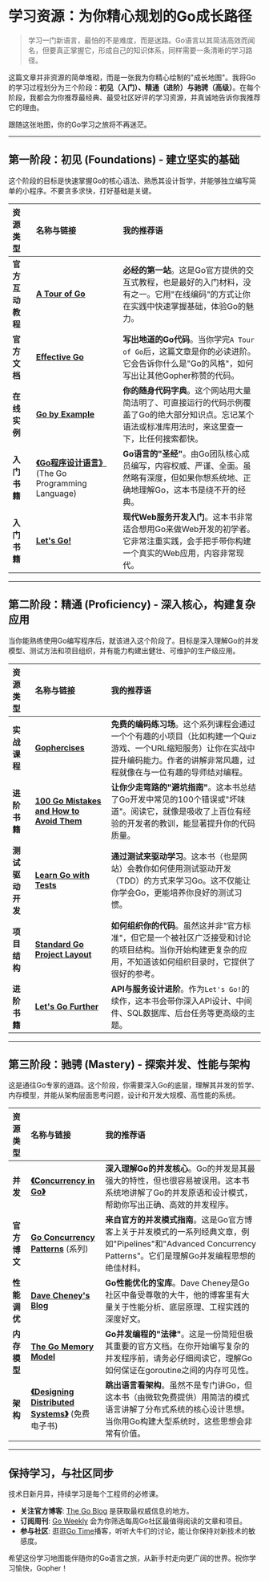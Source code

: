 # 学习资源：为你精心规划的Go成长路径

> 学习一门新语言，最怕的不是难度，而是迷路。Go语言以其简洁高效而闻名，但要真正掌握它，形成自己的知识体系，同样需要一条清晰的学习路径。

这篇文章并非资源的简单堆砌，而是一张我为你精心绘制的"成长地图"。我将Go的学习过程划分为三个阶段：**初见（入门）、精通（进阶）与驰骋（高级）**。在每个阶段，我都会为你推荐最经典、最受社区好评的学习资源，并真诚地告诉你我推荐它的理由。

跟随这张地图，你的Go学习之旅将不再迷茫。

---

## 第一阶段：初见 (Foundations) - 建立坚实的基础

这个阶段的目标是快速掌握Go的核心语法、熟悉其设计哲学，并能够独立编写简单的小程序。不要贪多求快，打好基础是关键。

| 资源类型 | 名称与链接 | 我的推荐语 |
| :--- | :--- | :--- |
| **官方互动教程** | [**A Tour of Go**](https://go.dev/tour/) | **必经的第一站**。这是Go官方提供的交互式教程，也是最好的入门材料，没有之一。它用"在线编码"的方式让你在实践中快速掌握基础，体验Go的魅力。 |
| **官方文档** | [**Effective Go**](https://go.dev/doc/effective_go) | **写出地道的Go代码**。当你学完`A Tour of Go`后，这篇文章是你的必读进阶。它会告诉你什么是"Go的风格"，如何写出让其他Gopher称赞的代码。 |
| **在线实例** | [**Go by Example**](https://gobyexample.com/) | **你的随身代码字典**。这个网站用大量简洁明了、可直接运行的代码示例覆盖了Go的绝大部分知识点。忘记某个语法或标准库用法时，来这里查一下，比任何搜索都快。 |
| **入门书籍** | [**《Go程序设计语言》**](https://book.douban.com/subject/27044219/) (The Go Programming Language) | **Go语言的"圣经"**。由Go团队核心成员编写，内容权威、严谨、全面。虽然略有深度，但如果你想系统地、正确地理解Go，这本书是绕不开的经典。 |
| **入门书籍** | [**Let's Go!**](https://lets-go.alexedwards.net/) | **现代Web服务开发入门**。这本书非常适合想用Go来做Web开发的初学者。它非常注重实践，会手把手带你构建一个真实的Web应用，内容非常现代。 |

---

## 第二阶段：精通 (Proficiency) - 深入核心，构建复杂应用

当你能熟练使用Go编写程序后，就该进入这个阶段了。目标是深入理解Go的并发模型、测试方法和项目组织，并有能力构建出健壮、可维护的生产级应用。

| 资源类型 | 名称与链接 | 我的推荐语 |
| :--- | :--- | :--- |
| **实战课程** | [**Gophercises**](https://gophercises.com/) | **免费的编码练习场**。这个系列课程会通过一个个有趣的小项目（比如构建一个Quiz游戏、一个URL缩短服务）让你在实战中提升编码能力。作者的讲解非常风趣，过程就像在与一位有趣的导师结对编程。 |
| **进阶书籍** | [**100 Go Mistakes and How to Avoid Them**](https://www.manning.com/books/100-go-mistakes-and-how-to-avoid-them) | **让你少走弯路的"避坑指南"**。这本书总结了Go开发中常见的100个错误或"坏味道"。阅读它，就像是吸收了上百位有经验的开发者的教训，能显著提升你的代码质量。 |
| **测试驱动开发**| [**Learn Go with Tests**](https://quii.gitbook.io/learn-go-with-tests/) | **通过测试来驱动学习**。这本书（也是网站）会教你如何使用测试驱动开发（TDD）的方式来学习Go。这不仅能让你学会Go，更能培养你良好的测试习惯。 |
| **项目结构** | [**Standard Go Project Layout**](https://github.com/golang-standards/project-layout) | **如何组织你的代码**。虽然这并非"官方标准"，但它是一个被社区广泛接受和讨论的项目结构。当你开始构建更复杂的应用，不知道该如何组织目录时，它提供了很好的参考。 |
| **进阶书籍** | [**Let's Go Further**](https://lets-go-further.alexedwards.net/) | **API与服务设计进阶**。作为`Let's Go!`的续作，这本书会带你深入API设计、中间件、SQL数据库、后台任务等更高级的主题。 |

---

## 第三阶段：驰骋 (Mastery) - 探索并发、性能与架构

这是通往Go专家的道路。这个阶段，你需要深入Go的底层，理解其并发的哲学、内存模型，并能从架构层面思考问题，设计和开发大规模、高性能的系统。

| 资源类型 | 名称与链接 | 我的推荐语 |
| :--- | :--- | :--- |
| **并发** | [**《Concurrency in Go》**](https://book.douban.com/subject/27113426/) | **深入理解Go的并发核心**。Go的并发是其最强大的特性，但也很容易被误用。这本书系统地讲解了Go的并发原语和设计模式，帮助你写出正确、高效的并发程序。 |
| **官方博文** | [**Go Concurrency Patterns**](https://go.dev/blog/pipelines) (系列) | **来自官方的并发模式指南**。这是Go官方博客上关于并发模式的一系列经典文章，例如"Pipelines"和"Advanced Concurrency Patterns"。它们是理解Go并发编程思想的绝佳材料。 |
| **性能调优** | [**Dave Cheney's Blog**](https://dave.cheney.net/) | **Go性能优化的宝库**。Dave Cheney是Go社区中备受尊敬的大牛，他的博客里有大量关于性能分析、底层原理、工程实践的深度好文。 |
| **内存模型** | [**The Go Memory Model**](https://go.dev/ref/mem) | **Go并发编程的"法律"**。这是一份简短但极其重要的官方文档。在你开始编写复杂的并发程序前，请务必仔细阅读它，理解Go如何保证在goroutine之间的内存可见性。 |
| **架构** | [**《Designing Distributed Systems》**](https://azure.microsoft.com/en-us/resources/designing-distributed-systems/) (免费电子书) | **跳出语言看架构**。虽然不是专门讲Go，但这本书（由微软免费提供）用简洁的模式语言讲解了分布式系统的核心设计思想。当你用Go构建大型系统时，这些思想会非常有价值。 |

---

## 保持学习，与社区同步

技术日新月异，持续学习是每个工程师的必修课。

-   **关注官方博客**: [The Go Blog](https://go.dev/blog/) 是获取最权威信息的地方。
-   **订阅周刊**: [Go Weekly](https://golangweekly.com/) 会为你筛选每周Go社区最值得阅读的文章和项目。
-   **参与社区**: 逛逛[Go Time](https://changelog.com/gotime)播客，听听大牛们的讨论，能让你保持对新技术的敏感度。

希望这份学习地图能伴随你的Go语言之旅，从新手村走向更广阔的世界。祝你学习愉快，Gopher！
